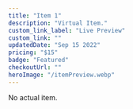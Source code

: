```yaml
---
title: "Item 1"
description: "Virtual Item."
custom_link_label: "Live Preview"
custom_link: ""
updatedDate: "Sep 15 2022"
pricing: "$15"
badge: "Featured"
checkoutUrl: ""
heroImage: "/itemPreview.webp"
---
```


No actual item.